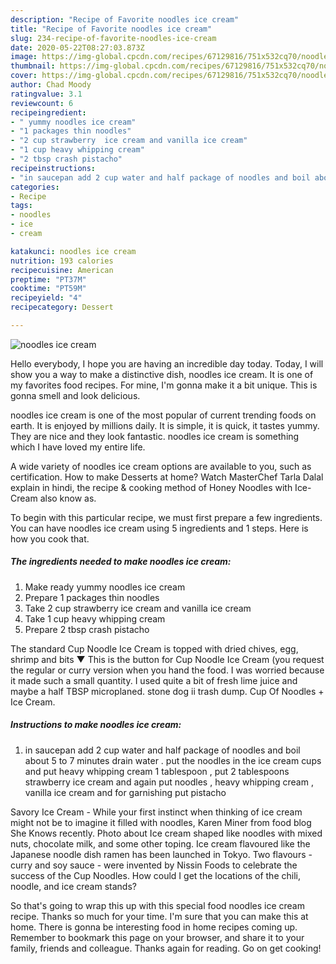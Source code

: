```yaml
---
description: "Recipe of Favorite noodles ice cream"
title: "Recipe of Favorite noodles ice cream"
slug: 234-recipe-of-favorite-noodles-ice-cream
date: 2020-05-22T08:27:03.873Z
image: https://img-global.cpcdn.com/recipes/67129816/751x532cq70/noodles-ice-cream-recipe-main-photo.jpg
thumbnail: https://img-global.cpcdn.com/recipes/67129816/751x532cq70/noodles-ice-cream-recipe-main-photo.jpg
cover: https://img-global.cpcdn.com/recipes/67129816/751x532cq70/noodles-ice-cream-recipe-main-photo.jpg
author: Chad Moody
ratingvalue: 3.1
reviewcount: 6
recipeingredient:
- " yummy noodles ice cream"
- "1 packages thin noodles"
- "2 cup strawberry  ice cream and vanilla ice cream"
- "1 cup heavy whipping cream"
- "2 tbsp crash pistacho"
recipeinstructions:
- "in saucepan add 2 cup water and half package of noodles and boil about 5 to 7 minutes drain water . put the noodles in the ice cream cups and put heavy whipping cream 1 tablespoon , put 2 tablespoons strawberry ice cream and again put noodles , heavy whipping cream , vanilla ice cream and for garnishing put pistacho"
categories:
- Recipe
tags:
- noodles
- ice
- cream

katakunci: noodles ice cream 
nutrition: 193 calories
recipecuisine: American
preptime: "PT37M"
cooktime: "PT59M"
recipeyield: "4"
recipecategory: Dessert

---
```



![noodles ice cream](https://img-global.cpcdn.com/recipes/67129816/751x532cq70/noodles-ice-cream-recipe-main-photo.jpg)

Hello everybody, I hope you are having an incredible day today. Today, I will show you a way to make a distinctive dish, noodles ice cream. It is one of my favorites food recipes. For mine, I'm gonna make it a bit unique. This is gonna smell and look delicious.

noodles ice cream is one of the most popular of current trending foods on earth. It is enjoyed by millions daily. It is simple, it is quick, it tastes yummy. They are nice and they look fantastic. noodles ice cream is something which I have loved my entire life.

A wide variety of noodles ice cream options are available to you, such as certification. How to make Desserts at home? Watch MasterChef Tarla Dalal explain in hindi, the recipe &amp; cooking method of Honey Noodles with Ice-Cream also know as.


To begin with this particular recipe, we must first prepare a few ingredients. You can have noodles ice cream using 5 ingredients and 1 steps. Here is how you cook that.

##### The ingredients needed to make noodles ice cream:

1. Make ready  yummy noodles ice cream
1. Prepare 1 packages thin noodles
1. Take 2 cup strawberry  ice cream and vanilla ice cream
1. Take 1 cup heavy whipping cream
1. Prepare 2 tbsp crash pistacho


The standard Cup Noodle Ice Cream is topped with dried chives, egg, shrimp and bits ▼ This is the button for Cup Noodle Ice Cream (you request the regular or curry version when you hand the food. I was worried because it made such a small quantity. I used quite a bit of fresh lime juice and maybe a half TBSP microplaned. stone dog ii trash dump. Cup Of Noodles + Ice Cream. 

##### Instructions to make noodles ice cream:

1. in saucepan add 2 cup water and half package of noodles and boil about 5 to 7 minutes drain water . put the noodles in the ice cream cups and put heavy whipping cream 1 tablespoon , put 2 tablespoons strawberry ice cream and again put noodles , heavy whipping cream , vanilla ice cream and for garnishing put pistacho


Savory Ice Cream - While your first instinct when thinking of ice cream might not be to imagine it filled with noodles, Karen Miner from food blog She Knows recently. Photo about Ice cream shaped like noodles with mixed nuts, chocolate milk, and some other toping. Ice cream flavoured like the Japanese noodle dish ramen has been launched in Tokyo. Two flavours - curry and soy sauce - were invented by Nissin Foods to celebrate the success of the Cup Noodles. How could I get the locations of the chili, noodle, and ice cream stands? 

So that's going to wrap this up with this special food noodles ice cream recipe. Thanks so much for your time. I'm sure that you can make this at home. There is gonna be interesting food in home recipes coming up. Remember to bookmark this page on your browser, and share it to your family, friends and colleague. Thanks again for reading. Go on get cooking!
